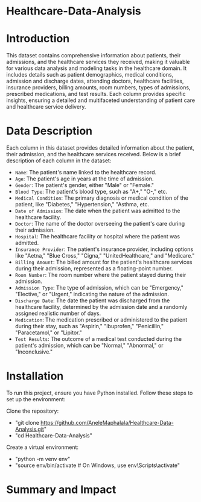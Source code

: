 # **Healthcare-Data-Analysis**

# Introduction
This dataset contains comprehensive information about patients, their admissions, and the healthcare services they received, making it valuable for various data analysis and modeling tasks in the healthcare domain. It includes details such as patient demographics, medical conditions, admission and discharge dates, attending doctors, healthcare facilities, insurance providers, billing amounts, room numbers, types of admissions, prescribed medications, and test results. Each column provides specific insights, ensuring a detailed and multifaceted understanding of patient care and healthcare service delivery.

# Data Description
Each column in this dataset provides detailed information about the patient, their admission, and the healthcare services received.  Below is a brief description of each column in the dataset:

- `Name`: The patient's name linked to the healthcare record.
- `Age`: The patient's age in years at the time of admission.
- `Gender`: The patient's gender, either "Male" or "Female."
- `Blood Type`: The patient's blood type, such as "A+," "O-," etc.
- `Medical Condition`: The primary diagnosis or medical condition of the patient, like "Diabetes," "Hypertension," "Asthma, etc.
- `Date of Admission`: The date when the patient was admitted to the healthcare facility.
- `Doctor`: The name of the doctor overseeing the patient's care during their admission.
- `Hospital`: The healthcare facility or hospital where the patient was admitted.
- `Insurance Provider`: The patient's insurance provider, including options like "Aetna," "Blue Cross," "Cigna," "UnitedHealthcare," and "Medicare."
- `Billing Amount`: The billed amount for the patient's healthcare services during their admission, represented as a floating-point number.
- `Room Number`: The room number where the patient stayed during their admission.
- `Admission Type`: The type of admission, which can be "Emergency," "Elective," or "Urgent," indicating the nature of the admission.
- `Discharge Date`: The date the patient was discharged from the healthcare facility, determined by the admission date and a randomly assigned realistic number of days.
- `Medication`: The medication prescribed or administered to the patient during their stay, such as "Aspirin," "Ibuprofen," "Penicillin," "Paracetamol," or "Lipitor."
- `Test Results`: The outcome of a medical test conducted during the patient's admission, which can be "Normal," "Abnormal," or "Inconclusive."


# Installation
To run this project, ensure you have Python installed. Follow these steps to set up the environment:

Clone the repository:
- "git clone https://github.com/AneleMaphalala/Healthcare-Data-Analysis.git"
- "cd Healthcare-Data-Analysis"

Create a virtual environment:
- "python -m venv env"
- "source env/bin/activate # On Windows, use env\Scripts\activate"


# Summary and Impact
